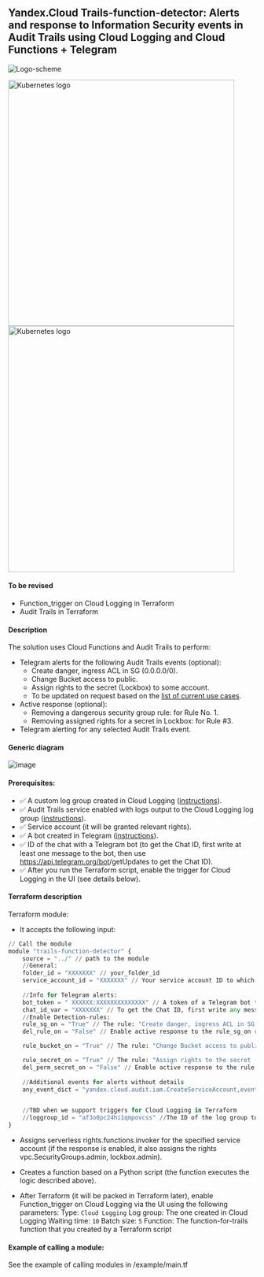 ## Yandex.Cloud Trails-function-detector: Alerts and response to Information Security events in Audit Trails using Cloud Logging and Cloud Functions + Telegram

![Logo-scheme](https://user-images.githubusercontent.com/85429798/132173603-0fde1851-2572-404a-82a0-33034e16d0ea.png)

<a href="https://kubernetes.io/">
    <img src="https://user-images.githubusercontent.com/85429798/132173624-89b9fc81-aea0-43ac-a30b-fc354ab3659c.png"
         alt="Kubernetes logo" title="Kubernetes" height="500" width="460" />
</a></br>

<a href="https://kubernetes.io/">
    <img src="https://user-images.githubusercontent.com/85429798/132173630-c34a6bd9-7e39-472e-8199-6a334fa0753d.png"
         alt="Kubernetes logo" title="Kubernetes" height="500" width="460" />
</a></br>


#### To be revised
- Function_trigger on Cloud Logging in Terraform 
- Audit Trails in Terraform

#### Description 
The solution uses Cloud Functions and Audit Trails to perform:

- Telegram alerts for the following Audit Trails events (optional):
    - Create danger, ingress ACL in SG (0.0.0.0/0).
    - Change Bucket access to public.
    - Assign rights to the secret (Lockbox) to some account.
    - To be updated on request based on the [list of current use cases](https://github.com/yandex-cloud/yc-solution-library-for-security/tree/master/auditlogs/_use_cases_and_searches).
- Active response (optional):
    - Removing a dangerous security group rule: for Rule No. 1.
    - Removing assigned rights for a secret in Lockbox: for Rule #3.
- Telegram alerting for any selected Audit Trails event.

#### Generic diagram 

![image](https://user-images.githubusercontent.com/85429798/134821478-46e3e6a4-4bf9-4425-8d8d-61bc87bc1bb2.png)

#### Prerequisites:
- :white_check_mark: A custom log group created  in Cloud Logging ([instructions](https://cloud.yandex.ru/docs/logging/operations/create-group)).
- :white_check_mark: Audit Trails service enabled with logs output to the Cloud Logging log group ([instructions](https://cloud.yandex.ru/docs/audit-trails/quickstart)).
- :white_check_mark: Service account (it will be granted relevant rights).
- :white_check_mark: A bot created in Telegram ([instructions](https://tlgrm.ru/docs/bots#kak-sozdat-bota)).
- :white_check_mark: ID of the chat with a Telegram bot (to get the Chat ID, first write at least one message to the bot, then use https://api.telegram.org/bot<token>/getUpdates to get the Chat ID).
- :white_check_mark: After you run the Terraform script, enable the trigger for Cloud Logging in the UI (see details below).


#### Terraform description 
Terraform module:
- It accepts the following input: 

```Python
// Call the module
module "trails-function-detector" {
    source = "../" // path to the module
    //General:
    folder_id = "XXXXXXX" // your_folder_id
    service_account_id = "XXXXXXX" // Your service account ID to which the serverless.functions.invoker rights  will be assigned
    
    //Info for Telegram alerts:
    bot_token = " XXXXXX:XXXXXXXXXXXXXX" // A token of a Telegram bot for sending alerts. To get a token: https://proglib.io/p/telegram-bot
    chat_id_var = "XXXXXXX" // To get the Chat ID, first write any message to the bot, then use https://api.telegram.org/bot<token>/getUpdates.
    //Enable Detection-rules:
    rule_sg_on = "True" // The rule: "Create danger, ingress ACL in SG (0.0.0.0/0)" (set to False if not needed)
    del_rule_on = "False" // Enable active response to the rule_sg_on rule: removes the danger rule from a security group

    rule_bucket_on = "True" // The rule: "Change Bucket access to public" (set to False if not needed)

    rule_secret_on = "True" // The rule: "Assign rights to the secret (Lockbox) to some account" (set to False if not needed)
    del_perm_secret_on = "False" // Enable active response to the rule rule_secret_on rule: remove rights for the secret assigned in Lockbox
    
    //Additional events for alerts without details
    any_event_dict = "yandex.cloud.audit.iam.CreateServiceAccount,event2" // Leave as is unless you need an alert for additional events, or "yandex.cloud.audit.iam.CreateServiceAccount,event2". To get event names, go to: https://cloud.yandex.ru/docs/audit-trails/concepts/events


    //TBD when we support triggers for Cloud Logging in Terraform
    //loggroup_id = "af3o0pc24hi1qmpovcss" //The ID of the log group to which Audit Trails writes events (you can view it in Cloud Logging, it was created along with the trail)
}

```

- Assigns serverless rights.functions.invoker for the specified service account (if the response is enabled, it also assigns the rights vpc.SecurityGroups.admin, lockbox.admin).
- Creates a function based on a Python script (the function executes the logic described above).

- After Terraform (it will be packed in Terraform later), enable Function_trigger on Cloud Logging via the UI using the following parameters:
        Type: `Cloud Logging`
        Log group: The one created in Cloud Logging
        Waiting time: `10`
        Batch size: `5`
        Function: The function-for-trails function that you created by a Terraform script


#### Example of calling a module:
See the example of calling modules in /example/main.tf 
